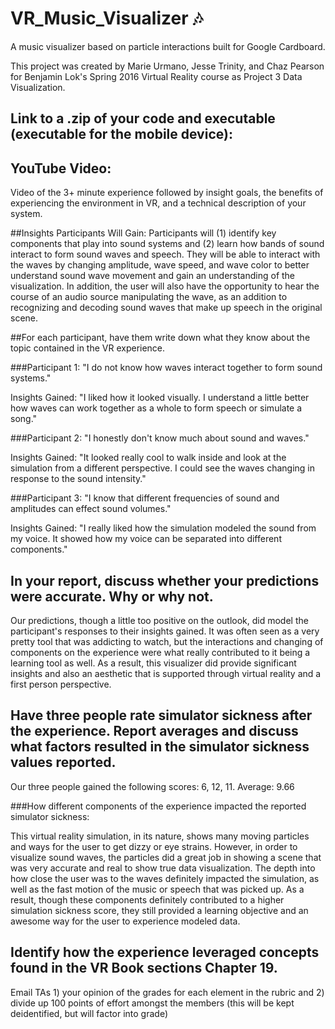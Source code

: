 # VR_Music_Visualizer :notes:
A music visualizer based on particle interactions built for Google Cardboard.

This project was created by Marie Urmano, Jesse Trinity, and Chaz Pearson for Benjamin Lok's Spring 2016 Virtual Reality course as Project 3 Data Visualization.


## Link to a .zip of your code and executable (executable for the mobile device):



## YouTube Video:
Video of the 3+ minute experience followed by insight goals, the benefits of experiencing the environment in VR, and a technical description of your system.

##Insights Participants Will Gain:
Participants will (1) identify key components that play into sound systems and (2) learn how bands of sound interact to form sound waves and speech. They will be able to interact with the waves by changing amplitude, wave speed, and wave color to better understand sound wave movement and gain an understanding of the visualization. In addition, the user will also have the opportunity to hear the course of an audio source manipulating the wave, as an addition to recognizing and decoding sound waves that make up speech in the original scene.

##For each participant, have them write down what they know about the topic contained in the VR experience.

###Participant 1:
"I do not know how waves interact together to form sound systems."

Insights Gained:
"I liked how it looked visually. I understand a little better how waves can work together as a whole to form speech or simulate a song."

###Participant 2:
"I honestly don't know much about sound and waves."

Insights Gained:
"It looked really cool to walk inside and look at the simulation from a different perspective. I could see the waves changing in response to the sound intensity."

###Participant 3:
"I know that different frequencies of sound and amplitudes can effect sound volumes."

Insights Gained:
"I really liked how the simulation modeled the sound from my voice. It showed how my voice can be separated into different components."

## In your report, discuss whether your predictions were accurate. Why or why not.

Our predictions, though a little too positive on the outlook, did model the participant's responses to their insights gained. It was often seen as a very pretty tool that was addicting to watch, but the interactions and changing of components on the experience were what really contributed to it being a learning tool as well. As a result, this visualizer did provide significant insights and also an aesthetic that is supported through virtual reality and a first person perspective.

## Have three people rate simulator sickness after the experience. Report averages and discuss what factors resulted in the simulator sickness values reported.

Our three people gained the following scores:
6, 12, 11.
Average: 9.66

###How different components of the experience impacted the reported simulator sickness:

This virtual reality simulation, in its nature, shows many moving particles and ways for the user to get dizzy or eye strains. However, in order to visualize sound waves, the particles did a great job in showing a scene that was very accurate and real to show true data visualization. The depth into how close the user was to the waves definitely impacted the simulation, as well as the fast motion of the music or speech that was picked up. As a result, though these components definitely contributed to a higher simulation sickness score, they still provided a learning objective and an awesome way for the user to experience modeled data.

## Identify how the experience leveraged concepts found in the VR Book sections Chapter 19.

Email TAs 1) your opinion of the grades for each element in the rubric and 2) divide up 100 points of effort amongst the members (this will be kept deidentified, but will factor into grade)
 

